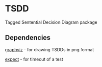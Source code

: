 # TSDD
Tagged Sentential Decision Diagram package

## Dependencies
[graphviz](http://www.graphviz.org/) - for drawing TSDDs in png format

[expect](http://manpages.ubuntu.com/manpages/trusty/man1/expect.1.html) - for timeout of a test
